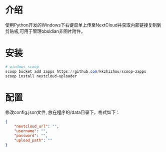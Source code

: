 # 介绍

使用Python开发的Windows下右键菜单上传至NextCloud并获取内部链接复制到剪贴板,可用于管理obsidian非图片附件。

# 安装

``` powershell
# windows scoop
scoop bucket add zapps https://github.com/kkzhizhou/scoop-zapps
scoop install nextcloud-uploader
```

# 配置

修改config.json文件, 放在程序的/data目录下，格式如下：

``` json
{
    "nextcloud_url": "",
    "username": "",
    "password": "",
    "upload_path": ""
}
```